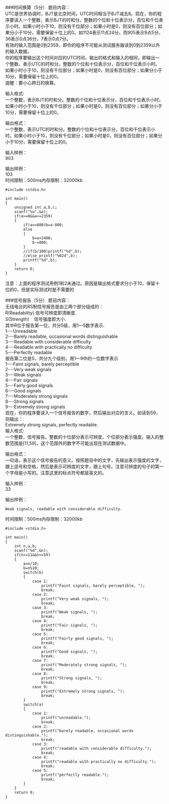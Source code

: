 ###时间换算（5分）
题目内容：  
UTC是世界协调时，BJT是北京时间，UTC时间相当于BJT减去8。现在，你的程序要读入一个整数，表示BJT的时和分。整数的个位和十位表示分，百位和千位表示小时。如果小时小于10，则没有千位部分；如果小时是0，则没有百位部分；如果分小于10分，需要保留十位上的0。如1124表示11点24分，而905表示9点5分，36表示0点36分，7表示0点7分。  
有效的输入范围是0到2359，即你的程序不可能从测试服务器读到0到2359以外的输入数据。  
你的程序要输出这个时间对应的UTC时间，输出的格式和输入的相同，即输出一个整数，表示UTC的时和分。整数的个位和十位表示分，百位和千位表示小时。如果小时小于10，则没有千位部分；如果小时是0，则没有百位部分；如果分小于10分，需要保留十位上的0。  
提醒：要小心跨日的换算。  

输入格式:  
一个整数，表示BJT的时和分。整数的个位和十位表示分，百位和千位表示小时。如果小时小于10，则没有千位部分；如果小时是0，则没有百位部分；如果分小于10分，需要保留十位上的0。  
  
输出格式：  
一个整数，表示UTC的时和分。整数的个位和十位表示分，百位和千位表示小时。如果小时小于10，则没有千位部分；如果小时是0，则没有百位部分；如果分小于10分，需要保留十位上的0。  
  
输入样例：  
903  

输出样例：  
103  
时间限制：500ms内存限制：32000kb  

	#include <stdio.h>
	
	int main()
	{
		unsigned int a,b,c;
		scanf("%u",&a);
		if(a>=0&&a<=2359)
		{
			if(a>=800)b=a-800;
			else
			{
				b=a+2400;
				b-=800;			
			}
			//if(b/100)printf("%d",b);
			//else printf("%02d",b);
			printf("%d",b);
		}
		return 0;
	}  
注意：上面的程序测试用例1和2未通过。原因是输出格式要求分小于10，保留十位的0，但是实际测试时是不需要的  

###信号报告（5分）
题目内容：  
无线电台的RS制信号报告是由三两个部分组成的：  
R(Readability) 信号可辨度即清晰度.  
S(Strength)    信号强度即大小.  
其中R位于报告第一位，共分5级，用1—5数字表示.  
1---Unreadable  
2---Barely readable, occasional words distinguishable  
3---Readable with considerable difficulty  
4---Readable with practically no difficulty  
5---Perfectly readable  
报告第二位是S，共分九个级别，用1—9中的一位数字表示  
1---Faint signals, barely perceptible  
2---Very weak signals  
3---Weak signals  
4---Fair signals  
5---Fairly good signals  
6---Good signals  
7---Moderately strong signals  
8---Strong signals  
9---Extremely strong signals  
现在，你的程序要读入一个信号报告的数字，然后输出对应的含义。如读到59，则输出：  
Extremely strong signals, perfectly readable.  
输入格式:  
一个整数，信号报告。整数的十位部分表示可辨度，个位部分表示强度。输入的整数范围是[11,59]，这个范围外的数字不可能出现在测试数据中。  
  
输出格式：  
一句话，表示这个信号报告的意义。按照题目中的文字，先输出表示强度的文字，跟上逗号和空格，然后是表示可辨度的文字，跟上句号。注意可辨度的句子的第一个字母是小写的。注意这里的标点符号都是英文的。  

输入样例：  
33

输出样例：  

	Weak signals, readable with considerable difficulty.  
时间限制：500ms内存限制：32000kb  

	#include <stdio.h>
	
	int main()
	{
		int n,a,b;
		scanf("%d",&n);
		if(n>=11&&n<=59)
		{
			a=n/10;
			b=n%10;
			switch(b)
			{
				case 1:
					printf("Faint signals, barely perceptible, ");
					break;
				case 2:
					printf("Very weak signals, ");
					break;			
				case 3:
					printf("Weak signals, ");
					break;	
				case 4:
					printf("Fair signals, ");
					break;	
				case 5:
					printf("Fairly good signals, ");
					break;			
				case 6:
					printf("Good signals, ");
					break;	
				case 7:
					printf("Moderately strong signals, ");
					break;				
				case 8:
					printf("Strong signals, ");
					break;	
				case 9:
					printf("Extremely strong signals, ");
					break;												
			}
			switch(a)
			{
				case 1:
					printf("unreadable.");
					break;
				case 2:
					printf("barely readable, occasional words distinguishable.");
					break;			
				case 3:
					printf("readable with considerable difficulty.");
					break;	
				case 4:
					printf("readable with practically no difficulty.");
					break;	
				case 5:
					printf("perfectly readable.");
					break;	
			}		
		}
		return 0;
	}  
